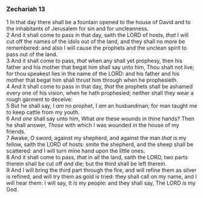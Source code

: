 ### Zechariah 13

1 In that day there shall be a fountain opened to the house of David and to the inhabitants of Jerusalem for sin and for uncleanness.  
2 And it shall come to pass in that day, saith the LORD of hosts, *that* I will cut off the names of the idols out of the land, and they shall no more be remembered: and also I will cause the prophets and the unclean spirit to pass out of the land.  
3 And it shall come to pass, *that* when any shall yet prophesy, then his father and his mother that begat him shall say unto him, Thou shalt not live; for thou speakest lies in the name of the LORD: and his father and his mother that begat him shall thrust him through when he prophesieth.  
4 And it shall come to pass in that day, *that* the prophets shall be ashamed every one of his vision, when he hath prophesied; neither shall they wear a rough garment to deceive:  
5 But he shall say, I *am* no prophet, I *am* an husbandman; for man taught me to keep cattle from my youth.  
6 And *one* shall say unto him, What *are* these wounds in thine hands? Then he shall answer, *Those* with which I was wounded *in* the house of my friends.  
7 Awake, O sword, against my shepherd, and against the man *that is* my fellow, saith the LORD of hosts: smite the shepherd, and the sheep shall be scattered: and I will turn mine hand upon the little ones.  
8 And it shall come to pass, *that* in all the land, saith the LORD, two parts therein shall be cut off *and* die; but the third shall be left therein.  
9 And I will bring the third part through the fire, and will refine them as silver is refined, and will try them as gold is tried: they shall call on my name, and I will hear them: I will say, It *is* my people: and they shall say, The LORD *is* my God.  
